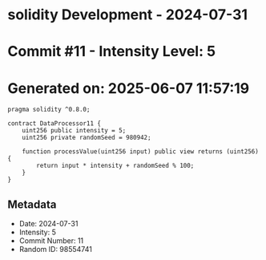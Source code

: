 ﻿# solidity Development - 2024-07-31
# Commit #11 - Intensity Level: 5
# Generated on: 2025-06-07 11:57:19
```solidity
pragma solidity ^0.8.0;

contract DataProcessor11 {
    uint256 public intensity = 5;
    uint256 private randomSeed = 980942;

    function processValue(uint256 input) public view returns (uint256) {
        return input * intensity + randomSeed % 100;
    }
}
```
## Metadata
- Date: 2024-07-31
- Intensity: 5
- Commit Number: 11
- Random ID: 98554741
